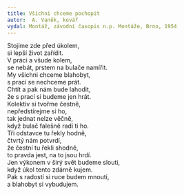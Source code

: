 ```yaml
---
title: Všichni chceme pochopit
autor:  A. Vaněk, kovář
vydal: Montáž, závodní časopis n.p. Montáže, Brno, 1954
---
```


Stojíme zde před úkolem,  
si lepší život zařídit.  
V práci a všude kolem,   
se nebát, prstem na bulače namířit.   
My všichni chceme blahobyt,  
s prací se nechceme prát.  
Chtít a pak nám bude lahodit,   
že s prací si budeme jen hrát.  
Kolektiv si tvořme čestně,  
nepředstírejme si ho,   
tak jednat nelze věčně,  
když bulač falešně radí ti ho.  
Tři odstavce tu řekly hodně,  
čtvrtý nám potvrdí,   
že čestní tu řekli shodně,   
to pravda jest, na to jsou hrdí.   
Jen výkonem v širý svět budeme slouti,  
když úkol tento zdárně kujem.   
Pak s radostí si ruce budem mnouti,   
a blahobyt si vybudujem.

